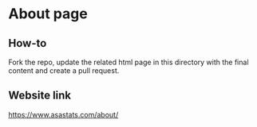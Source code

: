 # About page

## How-to

Fork the repo, update the related html page in this directory with the final content and create a pull request.

## Website link

https://www.asastats.com/about/
